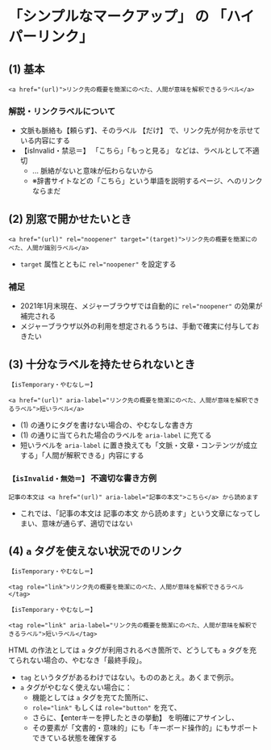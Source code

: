 # 「シンプルなマークアップ」 の 「ハイパーリンク」

## (1) 基本

```
<a href="(url)">リンク先の概要を簡潔にのべた、人間が意味を解釈できるラベル</a>
```

### 解説・リンクラベルについて

* 文脈も脈絡も【頼らず】、そのラベル 【だけ】 で、リンク先が何かを示せている内容にする
* 【isInvalid・禁忌＝】 「こちら」「もっと見る」 などは、ラベルとして不適切
  * ... 脈絡がないと意味が伝わらないから
  * ※辞書サイトなどの「こちら」という単語を説明するページ、へのリンクならまだ

## (2) 別窓で開かせたいとき

```
<a href="(url)" rel="noopener" target="(target)">リンク先の概要を簡潔にのべた、人間が識別ラベル</a>
```

* `target` 属性とともに `rel="noopener"` を設定する

### 補足

* 2021年1月末現在、メジャーブラウザでは自動的に `rel="noopener"` の効果が補完される
* メジャーブラウザ以外の利用を想定されるうちは、手動で確実に付与しておきたい

## (3) 十分なラベルを持たせられないとき

`【isTemporary・やむなし＝】`
```
<a href="(url)" aria-label="リンク先の概要を簡潔にのべた、人間が意味を解釈できるラベル">短いラベル</a>
```

* (1) の通りにタグを書けない場合の、やむなしな書き方
* (1) の通りに当てられた場合のラベルを `aria-label` に充てる
* 短いラベルを `aria-label` に置き換えても「文脈・文章・コンテンツが成立する」「人間が解釈できる」内容にする

### `【isInvalid・無効＝】` 不適切な書き方例

```
記事の本文は <a href="(url)" aria-label="記事の本文">こちら</a> から読めます
```
* これでは、「記事の本文は 記事の本文 から読めます」という文章になってしまい、意味が通らず、適切ではない

## (4) `a` タグを使えない状況でのリンク

`【isTemporary・やむなし＝】`
```
<tag role="link">リンク先の概要を簡潔にのべた、人間が意味を解釈できるラベル</tag>
```

`【isTemporary・やむなし＝】`
```
<tag role="link" aria-label="リンク先の概要を簡潔にのべた、人間が意味を解釈できるラベル">短いラベル</tag>
```

HTML の作法としては `a` タグが利用されるべき箇所で、どうしても `a` タグを充てられない場合の、やむなき「最終手段」。

* `tag` というタグがあるわけではない。もののあとえ。あくまで例示。
* `a` タグがやむなく使えない場合に：
  * 機能としては `a` タグを充てた箇所に、 
  * `role="link"` もしくは `role="button"` を充て、
  * さらに、【enterキーを押したときの挙動】 を明確にアサインし、
  * その要素が「文書的・意味的」にも「キーボード操作的」にもサポートできている状態を確保する
